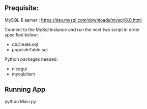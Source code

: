 <h2>Prequisite:</h2>
MySQL 8 server : <a href="https://dev.mysql.com/downloads/mysql/8.0.html">https://dev.mysql.com/downloads/mysql/8.0.html</a>
<br />

Connect to the MySql instance and run the next two script in order specified below:<br />

<ul>
<li>
 dbCreate.sql
 </li> 
 <li> populateTable.sql 
 </li>
 </ul>

<p>
Python packages needed:

<ul>
<li>
nicegui
</li>
<li>
mysqlclient
</li>
</ul>
</p>

<h2>
Running App
</h2>

python Main.py